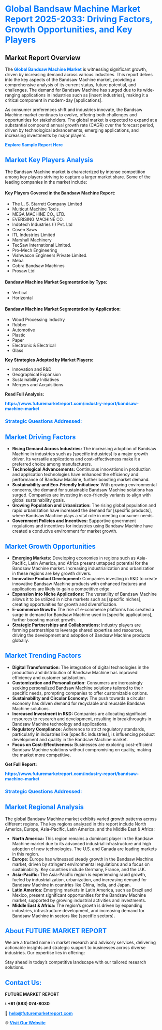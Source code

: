 <h1 style="color: #007BFF;">Global Bandsaw Machine Market Report 2025-2033: Driving Factors, Growth Opportunities, and Key Players</h1>

<section id="overview">
<h2>Market Report Overview</h2>
<p>The <a href="https://www.futuremarketreport.com/industry-report/bandsaw-machine-market" style="color: #007BFF; text-decoration: none;"><strong>Global Bandsaw Machine Market</strong></a> is witnessing significant growth, driven by increasing demand across various industries. This report delves into the key aspects of the Bandsaw Machine market, providing a comprehensive analysis of its current status, future potential, and challenges. The demand for Bandsaw Machine has surged due to its wide-ranging applications in industries such as [insert industries], making it a critical component in modern-day [applications].</p>
<p>As consumer preferences shift and industries innovate, the Bandsaw Machine market continues to evolve, offering both challenges and opportunities for stakeholders. The global market is expected to expand at a substantial compound annual growth rate (CAGR) over the forecast period, driven by technological advancements, emerging applications, and increasing investments by major players.</p>
</section>

<section id="overview">
<p><a href="https://www.futuremarketreport.com/request-sample/reportId=88295" style="color: #007BFF; text-decoration: none;"><strong>Explore Sample Report Here</strong></a></p>
</section>

<section id="key-players">
<h2 style="color: #007BFF;">Market Key Players Analysis</h2>
<p>The Bandsaw Machine market is characterized by intense competition among key players striving to capture a larger market share. Some of the leading companies in the market include:</p>
<h4>Key Players Covered in the Bandsaw Machine Report:</h4>
<ul><li>The L. S. Starrett Company Limited</li><li>Multicut Machine Tools.</li><li>MEGA MACHINE CO., LTD.</li><li>EVERISING MACHINE CO.</li><li>Indotech Industries (I) Pvt. Ltd</li><li>Cosen Saws</li><li>ITL Industries Limited</li><li>Marshall Machinery</li><li>TecSaw International Limited.</li><li>Pro-Mech Engineering</li><li>Vishwacon Engineers Private Limited.</li><li>Meba</li><li>Cobra Bandsaw Machines</li><li>Prosaw Ltd</li></ul>
<h4>Bandsaw Machine Market Segmentation by Type:</h4>
<ul><li>Vertical</li><li>Horizontal</li></ul>

<h4>Bandsaw Machine Market Segmentation by Application:</h4>
<ul><li>Wood Processing Industry</li><li>Rubber</li><li>Automotive</li><li>Plastic</li><li>Paper</li><li>Electronic &amp; Electrical</li><li>Glass</li></ul>
<p><strong>Key Strategies Adopted by Market Players:</strong></p>
<ul>
<li>Innovation and R&D</li>
<li>Geographical Expansion</li>
<li>Sustainability Initiatives</li>
<li>Mergers and Acquisitions</li>
</ul>
</section>

<section>
<p><strong>Read Full Analysis: </strong></p><a href="https://www.futuremarketreport.com/industry-report/bandsaw-machine-market" style="color: #007BFF; text-decoration: none;"><strong>https://www.futuremarketreport.com/industry-report/bandsaw-machine-market</strong></a>
<h3 style="color: #007BFF;">Strategic Questions Addressed:</h3>
</section>

<section id="driving-factors">
<h2 style="color: #007BFF;">Market Driving Factors</h2>
<ul>
<li><strong>Rising Demand Across Industries:</strong> The increasing adoption of Bandsaw Machine in industries such as [specific industries] is a major growth driver. Its versatile applications and cost-effectiveness make it a preferred choice among manufacturers.</li>
<li><strong>Technological Advancements:</strong> Continuous innovations in production and application technologies have enhanced the efficiency and performance of Bandsaw Machine, further boosting market demand.</li>
<li><strong>Sustainability and Eco-Friendly Initiatives:</strong> With growing environmental concerns, the demand for sustainable Bandsaw Machine solutions has surged. Companies are investing in eco-friendly variants to align with global sustainability goals.</li>
<li><strong>Growing Population and Urbanization:</strong> The rising global population and rapid urbanization have increased the demand for [specific products], where Bandsaw Machine plays a vital role in meeting consumer needs.</li>
<li><strong>Government Policies and Incentives:</strong> Supportive government regulations and incentives for industries using Bandsaw Machine have created a conducive environment for market growth.</li>
</ul>
</section>

<section id="growth-opportunities">
<h2 style="color: #007BFF;">Market Growth Opportunities</h2>
<ul>
<li><strong>Emerging Markets:</strong> Developing economies in regions such as Asia-Pacific, Latin America, and Africa present untapped potential for the Bandsaw Machine market. Increasing industrialization and urbanization in these regions are key growth drivers.</li>
<li><strong>Innovative Product Development:</strong> Companies investing in R&D to create innovative Bandsaw Machine products with enhanced features and applications are likely to gain a competitive edge.</li>
<li><strong>Expansion into Niche Applications:</strong> The versatility of Bandsaw Machine allows it to be utilized in niche markets such as [specific niches], creating opportunities for growth and diversification.</li>
<li><strong>E-commerce Growth:</strong> The rise of e-commerce platforms has created a surge in demand for Bandsaw Machine used in [specific applications], further boosting market growth.</li>
<li><strong>Strategic Partnerships and Collaborations:</strong> Industry players are forming partnerships to leverage shared expertise and resources, driving the development and adoption of Bandsaw Machine products globally.</li>
</ul>
</section>

<section id="trending-factors">
<h2 style="color: #007BFF;">Market Trending Factors</h2>
<ul>
<li><strong>Digital Transformation:</strong> The integration of digital technologies in the production and distribution of Bandsaw Machine has improved efficiency and customer satisfaction.</li>
<li><strong>Customization and Personalization:</strong> Consumers are increasingly seeking personalized Bandsaw Machine solutions tailored to their specific needs, prompting companies to offer customizable options.</li>
<li><strong>Sustainability and Circular Economy:</strong> The push towards a circular economy has driven demand for recyclable and reusable Bandsaw Machine solutions.</li>
<li><strong>Increased Investment in R&D:</strong> Companies are allocating significant resources to research and development, resulting in breakthroughs in Bandsaw Machine technology and applications.</li>
<li><strong>Regulatory Compliance:</strong> Adherence to strict regulatory standards, particularly in industries like [specific industries], is influencing product development and quality in the Bandsaw Machine market.</li>
<li><strong>Focus on Cost-Effectiveness:</strong> Businesses are exploring cost-efficient Bandsaw Machine solutions without compromising on quality, making the market more competitive.</li>
</ul>
</section>

<section>
<p><strong>Get Full Report: </strong></p><a href="https://www.futuremarketreport.com/industry-report/bandsaw-machine-market" style="color: #007BFF; text-decoration: none;"><strong>https://www.futuremarketreport.com/industry-report/bandsaw-machine-market</strong></a>
<h3 style="color: #007BFF;">Strategic Questions Addressed:</h3>
</section>


<section id="regional-analysis">
<h2 style="color: #007BFF;">Market Regional Analysis</h2>
<p>The global Bandsaw Machine market exhibits varied growth patterns across different regions. The key regions analyzed in this report include North America, Europe, Asia-Pacific, Latin America, and the Middle East & Africa:</p>
<ul>
<li><strong>North America:</strong> This region remains a dominant player in the Bandsaw Machine market due to its advanced industrial infrastructure and high adoption of new technologies. The U.S. and Canada are leading markets in this region.</li>
<li><strong>Europe:</strong> Europe has witnessed steady growth in the Bandsaw Machine market, driven by stringent environmental regulations and a focus on sustainability. Key countries include Germany, France, and the U.K.</li>
<li><strong>Asia-Pacific:</strong> The Asia-Pacific region is experiencing rapid growth, fueled by industrialization, urbanization, and increasing demand for Bandsaw Machine in countries like China, India, and Japan.</li>
<li><strong>Latin America:</strong> Emerging markets in Latin America, such as Brazil and Mexico, present significant opportunities for the Bandsaw Machine market, supported by growing industrial activities and investments.</li>
<li><strong>Middle East & Africa:</strong> The region’s growth is driven by expanding industries, infrastructure development, and increasing demand for Bandsaw Machine in sectors like [specific sectors].</li>
</ul>
</section>

<footer>
<h2 style="color: #007BFF;">About FUTURE MARKET REPORT</h2>
<p>We are a trusted name in market research and advisory services, delivering actionable insights and strategic support to businesses across diverse industries. Our expertise lies in offering:</p>

<p>Stay ahead in today’s competitive landscape with our tailored research solutions.</p>

<h2 style="color: #007BFF;">Contact Us:</h2>
<p><strong>FUTURE MARKET REPORT</strong></p>
<p>📞 <strong>+91 (883) 074-8030</strong></p>
<p>📧 <strong><a href="mailto:help@futuremarketreport.com" style="color: #007BFF;">help@futuremarketreport.com</a></strong></p>
<p>🌐 <strong><a href="https://www.futuremarketreport.com/" style="color: #007BFF;">Visit Our Website</a></strong></p>
</footer>